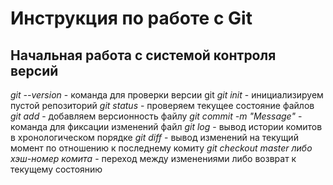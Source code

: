# Инструкция по работе с Git
## Начальная работа с системой контроля версий
*git --version* - команда для проверки версии git
*git init* - инициализируем пустой репозиторий
*git status* - проверяем текущее состояние файлов
*git add* - добавляем версионность файлу
*git commit -m "Message"* - команда для фиксации изменений файл
*git log* - вывод истории комитов в хронологическом порядке
*git diff* - вывод изменений на текущий момент по отношению к последнему комиту
*git checkout master либо хэш-номер комита* - переход между изменениями либо возврат к текущему состоянию